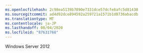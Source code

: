 ```yaml
---
ms.openlocfilehash: 2c98ea5139b7890e7331dce57dcfe8afc5d81438
ms.sourcegitcommit: ad4d92dce894592a259721a1571b1d8736abacdb
ms.translationtype: MT
ms.contentlocale: ja-JP
ms.lasthandoff: 08/04/2020
ms.locfileid: "87631768"
---
```

Windows Server 2012
